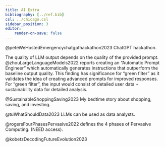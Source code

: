 ```yaml
---
title: AI Extra
bibliography: [../ref.bib]
csl: ../chicago.csl
sidebar_position: 3
editor:
    render-on-save: false 
---
```


@peteWeHostedEmergencychatgpthackathon2023 ChatGPT hackathon.

The quality of LLM output depends on the quality of the provided prompt.
@zhouLargeLanguageModels2022 reports creating an “Automatic Prompt
Engineer” which automatically generates instructions that outperform the
baseline output quality. This finding has significance for “green
filter” as it validates the idea of creating advanced prompts for
improved responses. For “green filter”, the input would consist of
detailed user data + sustainability data for detailed analysis.

@SustainableShoppingSaving2023 My bedtime story about shopping, saving,
and investing.

@tuWhatShouldData2023 LLMs can be used as data analysts.

@rogersFourPhasesPervasive2022 defines the 4 phases of Pervasive
Computing. (NEED access).

@kobetzDecodingFutureEvolution2023

